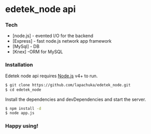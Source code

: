 # edetek_node api
### Tech
* [node.js] - evented I/O for the backend
* [Express] - fast node.js network app framework
* [MySql] - DB
* [Knex] -ORM for MySQL

### Installation

Edetek node api  requires [Node.js](https://nodejs.org/) v4+ to run.

```sh
$ git clone https://github.com/lapachuka/edetek_node.git
$ cd edetek_node
```

Install the dependencies and devDependencies and start the server.

```sh
$ npm install -d
$ node app.js
```

### Happy using!
